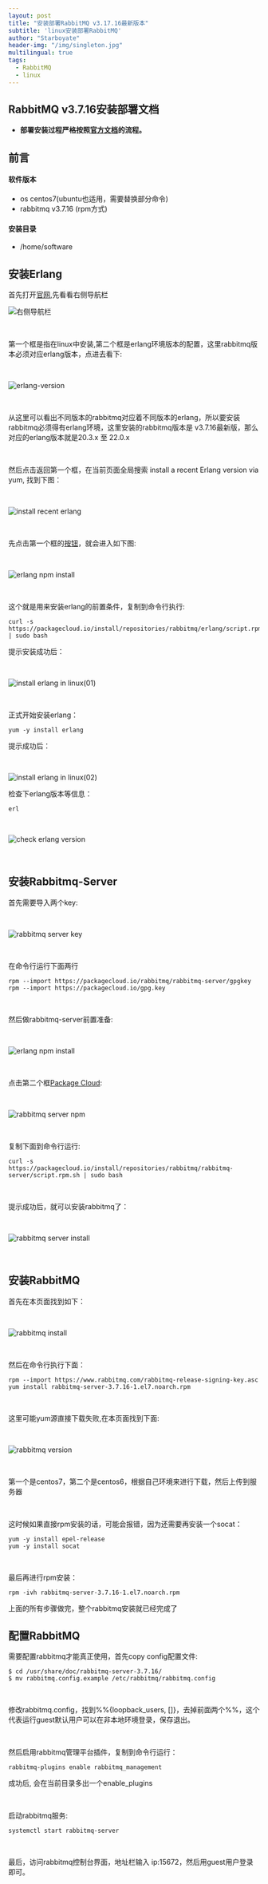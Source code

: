 ```yaml
---
layout: post
title: "安装部署RabbitMQ v3.17.16最新版本"
subtitle: 'linux安装部署RabbitMQ'
author: "Starboyate"
header-img: "/img/singleton.jpg"
multilingual: true
tags:
  - RabbitMQ
  - linux
---
```



## RabbitMQ v3.7.16安装部署文档
- **部署安装过程严格按照[官方文档](https://www.rabbitmq.com/install-rpm.html)的流程。**

## 前言
#### 软件版本
- os centos7(ubuntu也适用，需要替换部分命令)
- rabbitmq v3.7.16 (rpm方式)

#### 安装目录
- /home/software


## 安装Erlang
首先打开[官网](https://www.rabbitmq.com/install-rpm.html),先看看右侧导航栏

![右侧导航栏](/img/rabbitmq-nav.png)

<br/>

第一个框是指在linux中安装,第二个框是erlang环境版本的配置，这里rabbitmq版本必须对应erlang版本，点进去看下:

<br/>

![erlang-version](/img/erlang-version.png)

<br/>

从这里可以看出不同版本的rabbitmq对应着不同版本的erlang，所以要安装rabbitmq必须得有erlang环境，这里安装的rabbitmq版本是
v3.7.16最新版，那么对应的erlang版本就是20.3.x 至 22.0.x

<br/>

然后点击返回第一个框，在当前页面全局搜索 install a recent Erlang version via yum, 找到下图：

<br/>

![install recent erlang](/img/install-recent-erlang.png)

<br/>

先点击第一个框的[按钮](https://packagecloud.io/rabbitmq/erlang/install#bash-rpm)，就会进入如下图:

<br/>


![erlang npm install](/img/erlang-npm.png)

<br/>

这个就是用来安装erlang的前置条件，复制到命令行执行:
```text
curl -s https://packagecloud.io/install/repositories/rabbitmq/erlang/script.rpm.sh | sudo bash
```
提示安装成功后：

<br/>

![install erlang in linux(01)](/img/install-erlang-in-linux01.png)

<br/>

正式开始安装erlang：
```text
yum -y install erlang
```
提示成功后：

<br/>

![install erlang in linux(02)](/img/install-erlang-in-linux02.png)
<br/>

检查下erlang版本等信息：
```text
erl
```
<br/>

![check erlang version](/img/check-erlang-version.png)

<br/>

## 安装Rabbitmq-Server
首先需要导入两个key:

<br/>

![rabbitmq server key](/img/rabbitmq-server-key.png)

<br/>

在命令行运行下面两行
```text
rpm --import https://packagecloud.io/rabbitmq/rabbitmq-server/gpgkey
rpm --import https://packagecloud.io/gpg.key
```

<br/>

然后做rabbitmq-server前置准备:

<br/>

![erlang npm install](/img/install-recent-erlang.png)

<br/>

点击第二个框[Package Cloud](https://packagecloud.io/rabbitmq/rabbitmq-server/install):

<br/>

![rabbitmq server npm](/img/rabbitmq-server-npm.png)

<br/>

复制下面到命令行运行:
```text
curl -s https://packagecloud.io/install/repositories/rabbitmq/rabbitmq-server/script.rpm.sh | sudo bash
```
<br/>

提示成功后，就可以安装rabbitmq了：

<br/>

![rabbitmq server install](/img/install-rabbitmq-server.png)

<br/>

## 安装RabbitMQ
首先在本页面找到如下：

<br/>

![rabbitmq install](/img/rabbitmq-install.png)

<br/>

然后在命令行执行下面：
```text
rpm --import https://www.rabbitmq.com/rabbitmq-release-signing-key.asc
yum install rabbitmq-server-3.7.16-1.el7.noarch.rpm
```

<br/>

这里可能yum源直接下载失败,在本页面找到下面:

<br/>

![rabbitmq version](/img/rabbitmq-version.png)

<br/>

第一个是centos7，第二个是centos6，根据自己环境来进行下载，然后上传到服务器

<br/>


这时候如果直接rpm安装的话，可能会报错，因为还需要再安装一个socat：
```text
yum -y install epel-release
yum -y install socat
```

<br/>

最后再进行rpm安装：
```text
rpm -ivh rabbitmq-server-3.7.16-1.el7.noarch.rpm
```

上面的所有步骤做完，整个rabbitmq安装就已经完成了


## 配置RabbitMQ
需要配置rabbitmq才能真正使用，首先copy config配置文件:
```text
$ cd /usr/share/doc/rabbitmq-server-3.7.16/
$ mv rabbitmq.config.example /etc/rabbitmq/rabbitmq.config
```

<br/>

修改rabbitmq.config，找到%%{loopback_users, []}，去掉前面两个%%，这个代表运行guest默认用户可以在非本地环境登录，保存退出。

<br/>

然后启用rabbitmq管理平台插件，复制到命令行运行：
```text
rabbitmq-plugins enable rabbitmq_management
```
成功后, 会在当前目录多出一个enable_plugins

<br/>

启动rabbitmq服务:
```text
systemctl start rabbitmq-server
```

<br/>

最后，访问rabbitmq控制台界面，地址栏输入 ip:15672，然后用guest用户登录即可。


